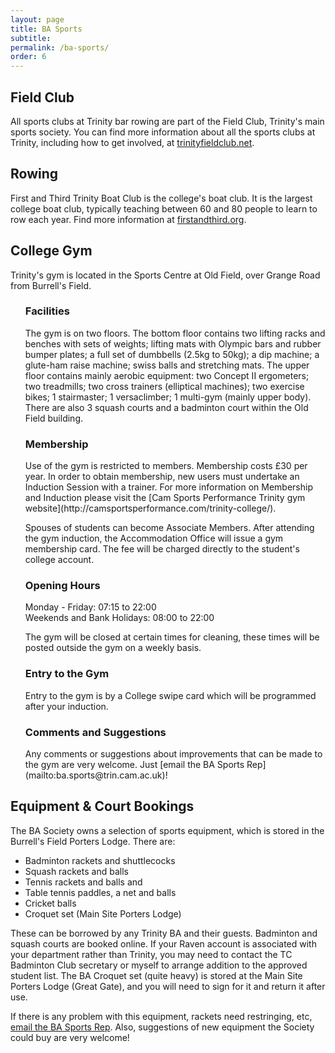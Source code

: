 ```yaml
---
layout: page
title: BA Sports
subtitle:
permalink: /ba-sports/
order: 6
---
```


## Field Club
All sports clubs at Trinity bar rowing are part of the Field Club, Trinity's main sports society. You can find more information about all the sports clubs at Trinity, including how to get involved, at [trinityfieldclub.net](http://trinityfieldclub.net/).

## Rowing
First and Third Trinity Boat Club is the college's boat club. It is the largest college boat club, typically teaching between 60 and 80 people to learn to row each year. Find more information at [firstandthird.org](https://www.firstandthird.org/).

<h2>College Gym</h2>
Trinity's gym is located in the Sports Centre at Old Field, over Grange Road from Burrell's Field.

<ul style="list-style-type:none;">
<li>
<h3>Facilities</h3>
<p>
The gym is on two floors. The bottom floor contains two lifting racks and benches with sets of weights; lifting mats with Olympic bars and rubber bumper plates; a full set of dumbbells (2.5kg to 50kg); a dip machine; a glute-ham raise machine; swiss balls and stretching mats. The upper floor contains mainly aerobic equipment: two Concept II ergometers; two treadmills; two cross trainers (elliptical machines); two exercise bikes; 1 stairmaster; 1 versaclimber; 1 multi-gym (mainly upper body). There are also 3 squash courts and a badminton court within the Old Field building.
</p>
</li>

<li>
<h3>Membership</h3>
<p>
Use of the gym is restricted to members. Membership costs £30 per year. In order to obtain membership, new users must undertake an Induction Session with a trainer. For more information on Membership and Induction please visit the [Cam Sports Performance Trinity gym website](http://camsportsperformance.com/trinity-college/).
</p>
<p>
Spouses of students can become Associate Members. After attending the gym induction, the Accommodation Office will issue a gym membership card. The fee will be charged directly to the student's college account.
</p>
</li>

<li>
<h3>Opening Hours</h3>
<p>
Monday - Friday: 07:15 to 22:00<br>
Weekends and Bank Holidays: 08:00 to 22:00
</p>
<p>
The gym will be closed at certain times for cleaning, these times will be posted outside the gym on a weekly basis.
</p>
</li>

<li>
<h3>Entry to the Gym</h3>
<p>
Entry to the gym is by a College swipe card which will be programmed after your induction.
</p>
</li>

<li>
<h3>Comments and Suggestions</h3>
<p>
Any comments or suggestions about improvements that can be made to the gym are very welcome. Just [email the BA Sports Rep](mailto:ba.sports@trin.cam.ac.uk)!
</p>
</li>
</ul>

## Equipment & Court Bookings

The BA Society owns a selection of sports equipment, which is stored in the Burrell's Field Porters Lodge. There are:

* Badminton rackets and shuttlecocks
* Squash rackets and balls
* Tennis rackets and balls and
* Table tennis paddles, a net and balls
* Cricket balls
* Croquet set (Main Site Porters Lodge)

These can be borrowed by any Trinity BA and their guests. Badminton and squash courts are booked online. If your Raven account is associated with your department rather than Trinity, you may need to contact the TC Badminton Club secretary or myself to arrange addition to the approved student list. The BA Croquet set (quite heavy) is stored at the Main Site Porters Lodge (Great Gate), and you will need to sign for it and return it after use.

If there is any problem with this equipment, rackets need restringing, etc, [email the BA Sports Rep](mailto:ba.sports@trin.cam.ac.uk). Also, suggestions of new equipment the Society could buy are very welcome!
